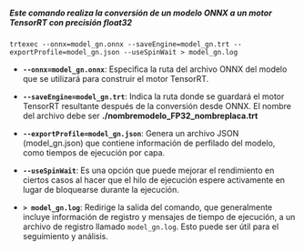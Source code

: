 ##### Este comando realiza la conversión de un modelo ONNX a un motor TensorRT con precisión float32

```
trtexec --onnx=model_gn.onnx --saveEngine=model_gn.trt --exportProfile=model_gn.json --useSpinWait > model_gn.log 

```

- **`--onnx=model_gn.onnx`**: Especifica la ruta del archivo ONNX del modelo que se utilizará para construir el motor TensorRT.

- **`--saveEngine=model_gn.trt`**: Indica la ruta donde se guardará el motor TensorRT resultante después de la conversión desde ONNX. El nombre del archivo debe ser **./nombremodelo_FP32_nombreplaca.trt**

- **`--exportProfile=model_gn.json`**: Genera un archivo JSON (model_gn.json) que contiene información de perfilado del modelo, como tiempos de ejecución por capa.

- **`--useSpinWait`**: Es una opción que puede mejorar el rendimiento en ciertos casos al hacer que el hilo de ejecución espere activamente en lugar de bloquearse durante la ejecución.

- **`> model_gn.log`**: Redirige la salida del comando, que generalmente incluye información de registro y mensajes de tiempo de ejecución, a un archivo de registro llamado `model_gn.log`. Esto puede ser útil para el seguimiento y análisis.
